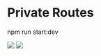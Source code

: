 # Private Routes

npm run start:dev

![](https://i.ibb.co/ccF1TS0/netflix.png)
![](https://i.ibb.co/N1Xc0dL/development.png)
